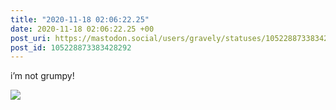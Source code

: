 ```yaml
---
title: "2020-11-18 02:06:22.25"
date: 2020-11-18 02:06:22.25 +00
post_uri: https://mastodon.social/users/gravely/statuses/105228873383428292
post_id: 105228873383428292
---
```

i’m not grumpy!


![](/images/105228873343656638.jpg)

